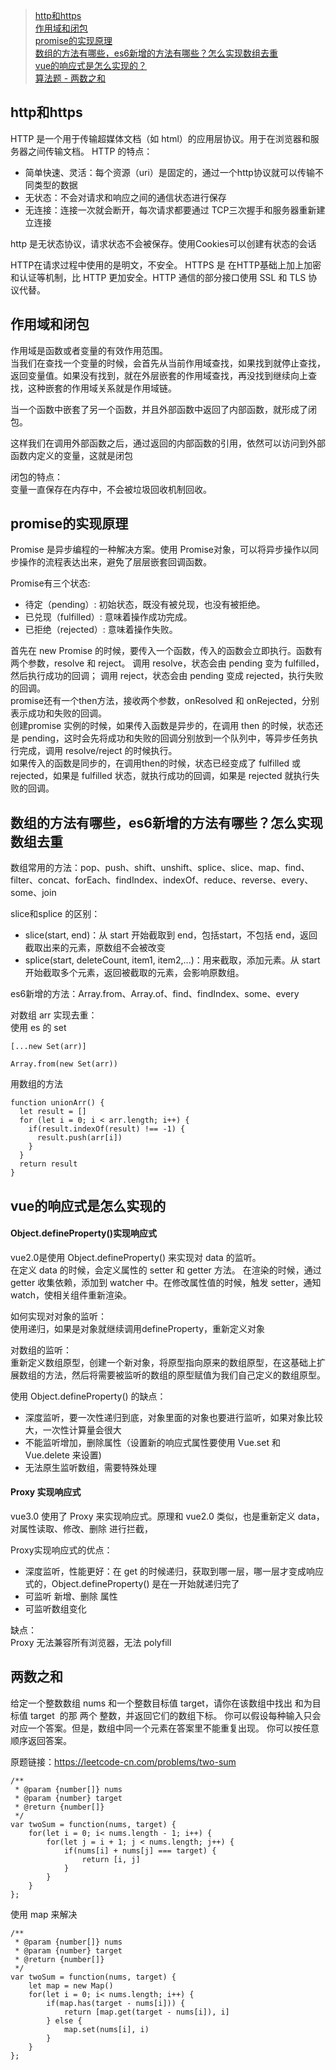 >[http和https](#http和https)  
>[作用域和闭包](#作用域和闭包)   
>[promise的实现原理](#promise的实现原理)  
>[数组的方法有哪些，es6新增的方法有哪些？怎么实现数组去重](#数组的方法有哪些es6新增的方法有哪些怎么实现数组去重)  
>[vue的响应式是怎么实现的？](#vue的响应式是怎么实现的)  
>[算法题 - 两数之和](#两数之和)

## http和https

HTTP 是一个用于传输超媒体文档（如 html）的应用层协议。用于在浏览器和服务器之间传输文档。
HTTP 的特点：
- 简单快速、灵活：每个资源（uri）是固定的，通过一个http协议就可以传输不同类型的数据
- 无状态：不会对请求和响应之间的通信状态进行保存
- 无连接：连接一次就会断开，每次请求都要通过 TCP三次握手和服务器重新建立连接

http 是无状态协议，请求状态不会被保存。使用Cookies可以创建有状态的会话

HTTP在请求过程中使用的是明文，不安全。
HTTPS 是 在HTTP基础上加上加密和认证等机制，比 HTTP 更加安全。HTTP 通信的部分接口使用 SSL 和 TLS 协议代替。

## 作用域和闭包

作用域是函数或者变量的有效作用范围。  
当我们在查找一个变量的时候，会首先从当前作用域查找，如果找到就停止查找，返回变量值。如果没有找到，就在外层嵌套的作用域查找，再没找到继续向上查找，这种嵌套的作用域关系就是作用域链。

当一个函数中嵌套了另一个函数，并且外部函数中返回了内部函数，就形成了闭包。

这样我们在调用外部函数之后，通过返回的内部函数的引用，依然可以访问到外部函数内定义的变量，这就是闭包

闭包的特点：  
变量一直保存在内存中，不会被垃圾回收机制回收。

## promise的实现原理
Promise 是异步编程的一种解决方案。使用 Promise对象，可以将异步操作以同步操作的流程表达出来，避免了层层嵌套回调函数。

Promise有三个状态:
- 待定（pending）: 初始状态，既没有被兑现，也没有被拒绝。
- 已兑现（fulfilled）: 意味着操作成功完成。
- 已拒绝（rejected）: 意味着操作失败。

首先在 new Promise 的时候，要传入一个函数，传入的函数会立即执行。函数有两个参数，resolve 和 reject。  调用 resolve，状态会由 pending 变为 fulfilled，然后执行成功的回调；  调用 reject，状态会由 pending 变成 rejected，执行失败的回调。  
promise还有一个then方法，接收两个参数，onResolved 和 onRejected，分别表示成功和失败的回调。  
创建promise 实例的时候，如果传入函数是异步的，在调用 then 的时候，状态还是 pending，这时会先将成功和失败的回调分别放到一个队列中，等异步任务执行完成，调用 resolve/reject 的时候执行。  
如果传入的函数是同步的，在调用then的时候，状态已经变成了 fulfilled 或 rejected，如果是 fulfilled 状态，就执行成功的回调，如果是 rejected 就执行失败的回调。


## 数组的方法有哪些，es6新增的方法有哪些？怎么实现数组去重

数组常用的方法：pop、push、shift、unshift、splice、slice、map、find、filter、concat、forEach、findIndex、indexOf、reduce、reverse、every、some、join

slice和splice 的区别：
- slice(start, end)：从 start 开始截取到 end，包括start，不包括 end，返回截取出来的元素，原数组不会被改变
- splice(start, deleteCount, item1, item2,...)：用来截取，添加元素。从 start 开始截取多个元素，返回被截取的元素，会影响原数组。

es6新增的方法：Array.from、Array.of、find、findIndex、some、every

对数组 arr 实现去重：  
使用 es 的 set
```
[...new Set(arr)]
```
```
Array.from(new Set(arr))
```

用数组的方法
```
function unionArr() {
  let result = []
  for (let i = 0; i < arr.length; i++) {
    if(result.indexOf(result) !== -1) {
      result.push(arr[i])
    }
  }
  return result
}
```

## vue的响应式是怎么实现的
#### Object.defineProperty()实现响应式
vue2.0是使用 Object.defineProperty() 来实现对 data 的监听。  
在定义 data 的时候，会定义属性的 setter 和 getter 方法。
在渲染的时候，通过 getter 收集依赖，添加到 watcher 中。在修改属性值的时候，触发 setter，通知 watch，使相关组件重新渲染。

如何实现对对象的监听：  
使用递归，如果是对象就继续调用defineProperty，重新定义对象

对数组的监听：  
重新定义数组原型，创建一个新对象，将原型指向原来的数组原型，在这基础上扩展数组的方法，然后将需要被监听的数组的原型赋值为我们自己定义的数组原型。

使用 Object.defineProperty() 的缺点：  
- 深度监听，要一次性递归到底，对象里面的对象也要进行监听，如果对象比较大，一次性计算量会很大
- 不能监听增加，删除属性（设置新的响应式属性要使用 Vue.set 和 Vue.delete 来设置)
- 无法原生监听数组，需要特殊处理


#### Proxy 实现响应式
vue3.0 使用了 Proxy 来实现响应式。原理和 vue2.0 类似，也是重新定义 data，对属性读取、修改、删除 进行拦截，


Proxy实现响应式的优点：
- 深度监听，性能更好：在 get 的时候递归，获取到哪一层，哪一层才变成响应式的，Object.defineProperty() 是在一开始就递归完了
- 可监听 新增、删除 属性
- 可监听数组变化

缺点：  
Proxy 无法兼容所有浏览器，无法 polyfill

## 两数之和
给定一个整数数组 nums 和一个整数目标值 target，请你在该数组中找出 和为目标值 target  的那 两个 整数，并返回它们的数组下标。
你可以假设每种输入只会对应一个答案。但是，数组中同一个元素在答案里不能重复出现。
你可以按任意顺序返回答案。

原题链接：https://leetcode-cn.com/problems/two-sum

```
/**
 * @param {number[]} nums
 * @param {number} target
 * @return {number[]}
 */
var twoSum = function(nums, target) {
    for(let i = 0; i< nums.length - 1; i++) {
        for(let j = i + 1; j < nums.length; j++) {
            if(nums[i] + nums[j] === target) {
                return [i, j]
            }
        }
    }
};
```
使用 map 来解决
```
/**
 * @param {number[]} nums
 * @param {number} target
 * @return {number[]}
 */
var twoSum = function(nums, target) {
    let map = new Map()
    for(let i = 0; i< nums.length; i++) {
        if(map.has(target - nums[i])) {
            return [map.get(target - nums[i]), i]
        } else {
            map.set(nums[i], i)
        }
    }
};
```
